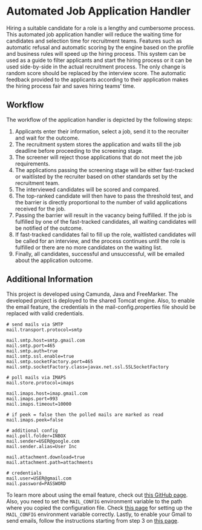 # Automated Job Application Handler
Hiring a suitable candidate for a role is a lengthy and cumbersome process. This automated job application handler will reduce the waiting time for candidates and selection time for recruitment teams. Features such as automatic refusal and automatic scoring by the engine based on the profile and business rules will speed up the hiring process. This system can be used as a guide to filter applicants and start the hiring process or it can be used side-by-side in the actual recruitment process. The only change is random score should be replaced by the interview score. The automatic feedback provided to the applicants according to their application makes the hiring process fair and saves hiring teams’ time. 

## Workflow
The workflow of the application handler is depicted by the following steps:
1) Applicants enter their information, select a job, send it to the recruiter and wait for the outcome.
2) The recruitment system stores the application and waits till the job deadline before proceeding to the screening stage.
3) The screener will reject those applications that do not meet the job requirements.
4) The applications passing the screening stage will be either fast-tracked or waitlisted by the recruiter based on other standards set by the recruitment team.
5) The interviewed candidates will be scored and compared.
6) The top-ranked candidate will then have to pass the threshold test, and the barrier is directly proportional to the number of valid applications received for the job.
5) Passing the barrier will result in the vacancy being fulfilled. If the job is fulfilled by one of the fast-tracked candidates, all waiting candidates will be notified of the outcome.
6) If fast-tracked candidates fail to fill up the role, waitlisted candidates will be called for an interview, and the process continues until the role is fulfilled or there are no more candidates on the waiting list.
7) Finally, all candidates, successful and unsuccessful, will be emailed about the application outcome.

## Additional Information
This project is developed using Camunda, Java and FreeMarker. The developed project is deployed to the shared Tomcat engine. Also, to enable the email feature, the credentials in the mail-config.properties file should be replaced with valid credentials.

```
# send mails via SMTP
mail.transport.protocol=smtp

mail.smtp.host=smtp.gmail.com
mail.smtp.port=465
mail.smtp.auth=true
mail.smtp.ssl.enable=true
mail.smtp.socketFactory.port=465
mail.smtp.socketFactory.class=javax.net.ssl.SSLSocketFactory

# poll mails via IMAPS
mail.store.protocol=imaps

mail.imaps.host=imap.gmail.com
mail.imaps.port=993
mail.imaps.timeout=10000

# if peek = false then the polled mails are marked as read
mail.imaps.peek=false

# additional config
mail.poll.folder=INBOX
mail.sender=USER@google.com
mail.sender.alias=User Inc

mail.attachment.download=true
mail.attachment.path=attachments

# credentials
mail.user=USER@gmail.com
mail.password=PASSWORD
```

To learn more about using the email feature, check out [this GitHub page](https://github.com/camunda-community-hub/camunda-platform-7-mail).
Also, you need to set the `MAIL_CONFIG` environment variable to the path where you copied the configuration file. Check [this page](https://github.com/camunda-community-hub/camunda-platform-7-mail/tree/master/examples/pizza) for setting up the `MAIL_CONFIG` environment variable correctly.
Lastly, to enable your Gmail to send emails, follow the instructions starting from step 3 on [this page](https://mkyong.com/java/javamail-api-sending-email-via-gmail-smtp-example/).
